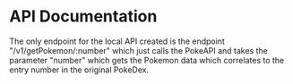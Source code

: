 # API Documentation

The only endpoint for the local API created is the endpoint "/v1/getPokemon/:number" which just calls the PokeAPI and takes the parameter "number" which gets the Pokemon data which correlates to the entry number in the original PokeDex.